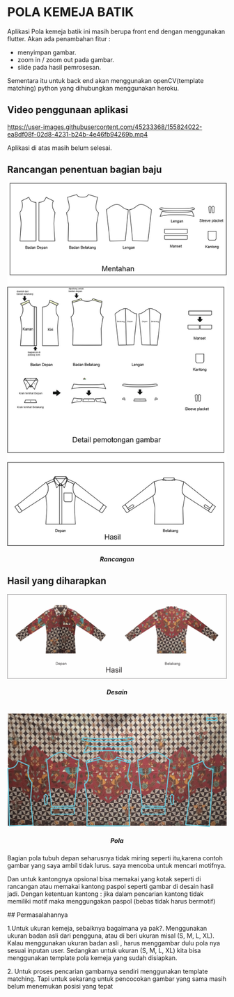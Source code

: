 # POLA KEMEJA BATIK 

Aplikasi Pola kemeja batik ini masih berupa front end dengan menggunakan flutter.
Akan ada penambahan fitur :
- menyimpan gambar.
- zoom in / zoom out pada gambar.
- slide pada hasil pemrosesan.

Sementara itu untuk back end akan menggunakan openCV(template matching) python yang dihubungkan menggunakan heroku. 

## Video penggunaan aplikasi
<p align ="center">
 
https://user-images.githubusercontent.com/45233368/155824022-ea8df08f-02d8-4231-b24b-4e46fb94269b.mp4
  </br>
 </p>
 Aplikasi di atas masih belum selesai. 

## Rancangan penentuan bagian baju

<p align ="center">
  <img src="readme/rancangan.jpg"/>
  <h5 align ="center">Rancangan</h5>

</p>

## Hasil yang diharapkan
<p align ="center">
  <img src="readme/desain.png"/>
  <h5 align ="center">Desain</h5>
  </br>
  <img src="readme/pola.png"/>
  <h5 align ="center">Pola</h5>
</p>
<p>Bagian pola tubuh depan seharusnya tidak miring seperti itu,karena contoh gambar yang saya ambil tidak lurus. saya mencoba untuk mencari motifnya.
</p><p>Dan untuk kantongnya opsional bisa memakai yang kotak seperti di rancangan atau memakai kantong paspol seperti gambar di desain hasil jadi. 
Dengan ketentuan kantong : jika dalam pencarian kantong tidak memiliki motif maka menggungakan paspol (bebas tidak harus bermotif)
</p>
## Permasalahannya
<p>
1.Untuk ukuran kemeja, sebaiknya bagaimana ya pak?. Menggunakan ukuran badan asli dari pengguna, atau  di beri ukuran misal (S, M, L, XL). Kalau menggunakan ukuran badan asli , harus menggambar dulu pola nya sesuai inputan user. Sedangkan untuk ukuran (S, M, L, XL) kita bisa menggunakan template pola kemeja yang sudah disiapkan.
 </p>
 <p>
2. Untuk proses pencarian gambarnya sendiri menggunakan template matching. Tapi untuk sekarang untuk pencocokan gambar yang sama masih belum menemukan posisi yang tepat
</p>
